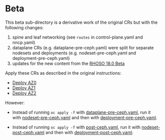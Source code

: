 # Beta

This beta sub-directory is a derivative work of the original CRs but with the following changes:

1. spine and leaf networking (see `routes` in control-plane.yaml and nncp.yaml)
2. dataplane CRs (e.g. dataplane-pre-ceph.yaml) were split for separate nodesets and deployments (e.g. nodeset-pre-ceph.yaml and deployment-pre-ceph.yaml)
3. updates for the new content from the [RHOSO 18.0 Beta](https://docs.redhat.com/en/documentation/red_hat_openstack_services_on_openshift/18.0-beta/html-single/release_notes/index)

Apply these CRs as described in the original instructions:

- [Deploy AZ0](../az0)
- [Deploy AZ1](../az1)
- [Deploy AZ2](../az2)

However:

- Instead of running `oc apply -f` with
[dataplane-pre-ceph.yaml](../az0/dataplane-pre-ceph.yaml),
run it with
[nodeset-pre-ceph.yaml](az0/nodeset-pre-ceph.yaml)
and then with
[deployment-pre-ceph.yaml](az0/deployment-pre-ceph.yaml).

- Instead of running `oc apply -f` with
[post-ceph.yaml](../az0/post-ceph.yaml),
run it with
[nodeset-post-ceph.yaml](az0/nodeset-post-ceph.yaml)
and then with
[deployment-post-ceph.yaml](az0/deployment-post-ceph.yaml).
